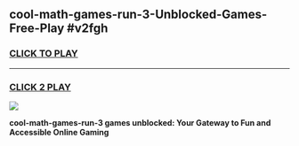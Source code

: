 
## cool-math-games-run-3-Unblocked-Games-Free-Play #v2fgh
<h3>
<a href="https://us.freeplayer.one?title=cool-math-games-run-3&ref=9M">CLICK TO PLAY</a></h3>
<hr>

<h3>
<a href="https://us.freeplayer.one?title=cool-math-games-run-3&ref=9M">CLICK 2 PLAY</a>
  
</h3>

<a href="https://us.freeplayer.one?title=cool-math-games-run-3&ref=9M"><img src="https://clearcache.store/games.png"></a>


**cool-math-games-run-3 games unblocked: Your Gateway to Fun and Accessible Online Gaming**

